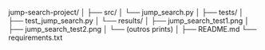 jump-search-project/
│
├── src/
│   └── jump_search.py
│
├── tests/
│   ├── test_jump_search.py
│   └── results/
│       ├── jump_search_test1.png
│       ├── jump_search_test2.png
│       └── (outros prints)
│
├── README.md
└── requirements.txt

